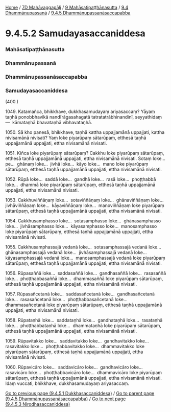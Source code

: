 
[Home](/) / [7D Mahāvaggapāḷi](../../../../7D.md) / [9 Mahāsatipaṭṭhānasutta](../../../9.md) / [9.4 Dhammānupassanā](../../9.4.md) / [9.4.5 Dhammānupassanāsaccapabba](../9.4.5.md)

# 9.4.5.2 Samudayasaccaniddesa

### Mahāsatipaṭṭhānasutta

### Dhammānupassanā

### Dhammānupassanāsaccapabba

### Samudayasaccaniddesa

(400.)

1049\. Katamañca, bhikkhave, dukkhasamudayaṃ ariyasaccaṃ? Yāyaṃ taṇhā ponobbhavikā nandīrāgasahagatā tatratatrābhinandinī, seyyathidaṃ—  kāmataṇhā bhavataṇhā vibhavataṇhā.

1050\. Sā kho panesā, bhikkhave, taṇhā kattha uppajjamānā uppajjati, kattha nivisamānā nivisati? Yaṃ loke piyarūpaṃ sātarūpaṃ, etthesā taṇhā uppajjamānā uppajjati, ettha nivisamānā nivisati.

1051\. Kiñca loke piyarūpaṃ sātarūpaṃ? Cakkhu loke piyarūpaṃ sātarūpaṃ, etthesā taṇhā uppajjamānā uppajjati, ettha nivisamānā nivisati. Sotaṃ loke…pe…  ghānaṃ loke…  jivhā loke…  kāyo loke…  mano loke piyarūpaṃ sātarūpaṃ, etthesā taṇhā uppajjamānā uppajjati, ettha nivisamānā nivisati.

1052\. Rūpā loke…  saddā loke…  gandhā loke…  rasā loke…  phoṭṭhabbā loke…  dhammā loke piyarūpaṃ sātarūpaṃ, etthesā taṇhā uppajjamānā uppajjati, ettha nivisamānā nivisati.

1053\. Cakkhuviññāṇaṃ loke…  sotaviññāṇaṃ loke…  ghānaviññāṇaṃ loke…  jivhāviññāṇaṃ loke…  kāyaviññāṇaṃ loke…  manoviññāṇaṃ loke piyarūpaṃ sātarūpaṃ, etthesā taṇhā uppajjamānā uppajjati, ettha nivisamānā nivisati.

1054\. Cakkhusamphasso loke…  sotasamphasso loke…  ghānasamphasso loke…  jivhāsamphasso loke…  kāyasamphasso loke…  manosamphasso loke piyarūpaṃ sātarūpaṃ, etthesā taṇhā uppajjamānā uppajjati, ettha nivisamānā nivisati.

1055\. Cakkhusamphassajā vedanā loke…  sotasamphassajā vedanā loke…  ghānasamphassajā vedanā loke…  jivhāsamphassajā vedanā loke…  kāyasamphassajā vedanā loke…  manosamphassajā vedanā loke piyarūpaṃ sātarūpaṃ, etthesā taṇhā uppajjamānā uppajjati, ettha nivisamānā nivisati.

1056\. Rūpasaññā loke…  saddasaññā loke…  gandhasaññā loke…  rasasaññā loke…  phoṭṭhabbasaññā loke…  dhammasaññā loke piyarūpaṃ sātarūpaṃ, etthesā taṇhā uppajjamānā uppajjati, ettha nivisamānā nivisati.

1057\. Rūpasañcetanā loke…  saddasañcetanā loke…  gandhasañcetanā loke…  rasasañcetanā loke…  phoṭṭhabbasañcetanā loke…  dhammasañcetanā loke piyarūpaṃ sātarūpaṃ, etthesā taṇhā uppajjamānā uppajjati, ettha nivisamānā nivisati.

1058\. Rūpataṇhā loke…  saddataṇhā loke…  gandhataṇhā loke…  rasataṇhā loke…  phoṭṭhabbataṇhā loke…  dhammataṇhā loke piyarūpaṃ sātarūpaṃ, etthesā taṇhā uppajjamānā uppajjati, ettha nivisamānā nivisati.

1059\. Rūpavitakko loke…  saddavitakko loke…  gandhavitakko loke…  rasavitakko loke…  phoṭṭhabbavitakko loke…  dhammavitakko loke piyarūpaṃ sātarūpaṃ, etthesā taṇhā uppajjamānā uppajjati, ettha nivisamānā nivisati.

1060\. Rūpavicāro loke…  saddavicāro loke…  gandhavicāro loke…  rasavicāro loke…  phoṭṭhabbavicāro loke…  dhammavicāro loke piyarūpaṃ sātarūpaṃ, etthesā taṇhā uppajjamānā uppajjati, ettha nivisamānā nivisati. Idaṃ vuccati, bhikkhave, dukkhasamudayaṃ ariyasaccaṃ.

[Go to previous page (9.4.5.1 Dukkhasaccaniddesa)](9.4.5.1.md) / [Go to parent page (9.4.5 Dhammānupassanāsaccapabba)](../9.4.5.md) / [Go to next page (9.4.5.3 Nirodhasaccaniddesa)](9.4.5.3.md)



